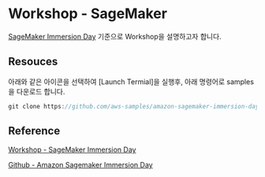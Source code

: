 # Workshop - SageMaker 

[SageMaker Immersion Day](https://catalog.us-east-1.prod.workshops.aws/workshops/63069e26-921c-4ce1-9cc7-dd882ff62575/en-US) 기준으로 Workshop을 설명하고자 합니다. 

## Resouces

아래와 같은 아이콘을 선택하여 [Launch Termial]을 실행후, 아래 명령어로 samples을 다운로드 합니다. 

```c
git clone https://github.com/aws-samples/amazon-sagemaker-immersion-day.git
```


## Reference 

[Workshop - SageMaker Immersion Day](https://catalog.us-east-1.prod.workshops.aws/workshops/63069e26-921c-4ce1-9cc7-dd882ff62575/en-US)

[Github - Amazon Sagemaker Immersion Day](https://github.com/aws-samples/amazon-sagemaker-immersion-day)
